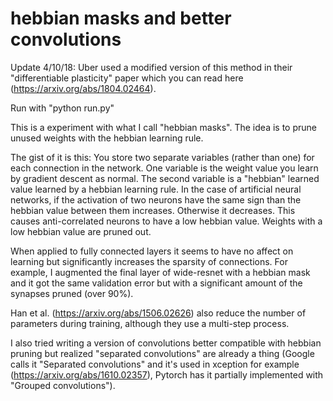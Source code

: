 # hebbian masks and better convolutions

Update 4/10/18: Uber used a modified version of this method in their "differentiable plasticity" paper which you can read here (https://arxiv.org/abs/1804.02464).

Run with "python run.py"

This is a experiment with what I call "hebbian masks". The idea is to prune unused weights with the hebbian learning rule.

The gist of it is this: You store two separate variables (rather than one) for each connection in the network. One variable is the weight value you learn by gradient descent as normal. The second variable is a "hebbian" learned value learned by a hebbian learning rule. In the case of artificial neural networks, if the activation of two neurons have the same sign than the hebbian value between them increases. Otherwise it decreases. This causes anti-correlated neurons to have a low hebbian value. Weights with a low hebbian value are pruned out.

When applied to fully connected layers it seems to have no affect on learning but significantly increases the sparsity of connections. For example, I augmented the final layer of wide-resnet with a hebbian mask and it got the same validation error but with a significant amount of the synapses pruned (over 90%).

Han et al. (https://arxiv.org/abs/1506.02626) also reduce the number of parameters during training, although they use a multi-step process.

I also tried writing a version of convolutions better compatible with hebbian pruning but realized "separated convolutions" are already a thing (Google calls it "Separated convolutions" and it's used in xception for example (https://arxiv.org/abs/1610.02357), Pytorch has it partially implemented with "Grouped convolutions").
